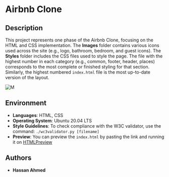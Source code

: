 # Airbnb Clone

## Description
This project represents one phase of the Airbnb Clone, focusing on the HTML and CSS implementation. The **Images** folder contains various icons used across the site (e.g., logo, bathroom, bedroom, and guest icons). The **Styles** folder includes the CSS files used to style the page. The file with the highest number in each category (e.g., common, footer, header, places) corresponds to the most complete or finished styling for that section. Similarly, the highest numbered `index.html` file is the most up-to-date version of the layout.

![M](https://i.imgur.com/ujItUkN.png)

## Environment
* **Languages**: HTML, CSS
* **Operating System**: Ubuntu 20.04 LTS
* **Style Guidelines**: To check compliance with the W3C validator, use the command: `./wc3validator.py [filename]`
* **Preview**: You can preview the `index.html` by pasting the link and running it on [HTMLPreview](http://htmlpreview.github.io/?)

## Authors
- **Hassan Ahmed**
